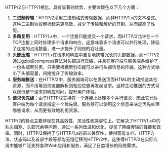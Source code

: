 HTTP/2与HTTP/1相比，具有显著的优势，主要体现在以下几个方面：

1. **二进制传输**：HTTP/2采用二进制格式传输数据，而非HTTP/1.x的文本格式。这种二进制协议解析起来更高效，减少了传输和解析的开销，从而提高了性能。
2. **多路复用**：HTTP/1.x中，一个连接只能提交一个请求，而HTTP/2允许在一个TCP连接上同时处理多个请求和响应，这意味着多个请求可以并行处理，降低了连接的占用数量，进一步提升了网络的吞吐量。
3. **头部压缩**：HTTP/1.x在请求和响应中重复地携带冗长的头部数据，而HTTP/2通过gzip或compress算法对头部进行压缩，并且在客户端与服务端各维护了一份头部索引表，只需要根据索引ID就可以进行头部信息的传输。这种方式缩小了头部容量，间接提升了传输效率。
4. **服务端推送**：在HTTP/2中，服务器端可以在发送页面HTML时主动推送其他资源，而不用等到浏览器解析到相应位置再发起请求。这种主动推送的方式可以降低整个请求的响应时间，提升用户体验。
5. **请求优先级**：由于HTTP/2支持在一个连接上处理多个并行请求，因此它允许客户端为每个请求指定一个优先级。服务器可以使用这个信息来决定优先处理哪些请求，从而更有效地利用资源。

HTTP/2的特点主要体现在其高效性、灵活性和兼容性上。它解决了HTTP/1.x中的队头阻塞、头部冗余等问题，通过一系列改进和优化，提高了网络传输的性能和效率。同时，HTTP/2保持了与HTTP/1.x的语义兼容性，使得现有文档、HTTP方法、状态码以及首部字段等都能无缝迁移到HTTP/2中。这使得HTTP/2在实际应用中能够广泛支持各种Web应用和服务，满足了日益增长的网络需求。